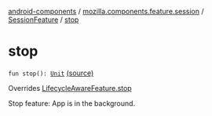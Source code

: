 [android-components](../../index.md) / [mozilla.components.feature.session](../index.md) / [SessionFeature](index.md) / [stop](./stop.md)

# stop

`fun stop(): `[`Unit`](https://kotlinlang.org/api/latest/jvm/stdlib/kotlin/-unit/index.html) [(source)](https://github.com/mozilla-mobile/android-components/blob/master/components/feature/session/src/main/java/mozilla/components/feature/session/SessionFeature.kt#L56)

Overrides [LifecycleAwareFeature.stop](../../mozilla.components.support.base.feature/-lifecycle-aware-feature/stop.md)

Stop feature: App is in the background.


